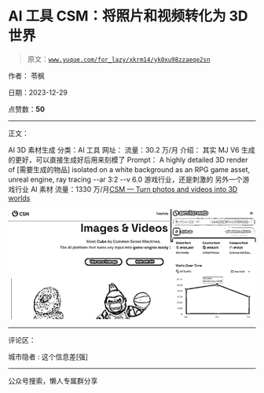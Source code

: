 # AI 工具 CSM：将照片和视频转化为 3D 世界

> 原文：[`www.yuque.com/for_lazy/xkrm14/yk0xu98zzaeqe2sn`](https://www.yuque.com/for_lazy/xkrm14/yk0xu98zzaeqe2sn)

作者： 苓枫

日期：2023-12-29

点赞数：**50**

* * *

正文：

AI 3D 素材生成 分类：AI 工具 网址： 流量：30.2 万/月 介绍： 其实 MJ V6 生成的更好，可以直接生成好后用来刻模了 Prompt： A
highly detailed 3D render of [需要生成的物品] isolated on a white background as an
RPG game asset, unreal engine, ray tracing --ar 3:2 --v 6.0 游戏行业，还是刺激的
另外一个游戏行业 AI 素材 流量：1330 万/月[CSM — Turn photos and videos into 3D worlds](https://www.csm.ai/) 

![](img/43804032986612b77bb8f75f0c01c697.png)

* * *

评论区：

城市隐者 : 这个信息差[强]

* * *

公众号搜索，懒人专属群分享
